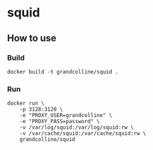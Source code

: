 # squid

## How to use

### Build
```
docker build -t grandcolline/squid .
```

### Run
```
docker run \
	-p 3128:3128 \
	-e "PROXY_USER=grandcolline" \
	-e "PROXY_PASS=password" \
	-v /var/log/squid:/var/log/squid:rw \
	-v /var/cache/squid:/var/cache/squid:rw \
	grandcolline/squid
```


